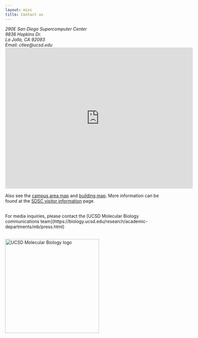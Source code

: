 ```yaml
---
layout: misc
title: Contact us
---
```


<address>
	290E San Diego Supercomputer Center<br/>
	9836 Hopkins Dr.<br/>
	La Jolla, CA 92093<br/>
	Email: ctlee<span style="display:none">obfuscate</span>@ucsd.edu
</address>

<iframe allowfullscreen="allowfullscreen" height="450" loading="lazy" referrerpolicy="no-referrer-when-downgrade" src="https://www.google.com/maps/embed?pb=!1m18!1m12!1m3!1d837.6259830397927!2d-117.2394961!3d32.884842199999994!2m3!1f0!2f0!3f0!3m2!1i1024!2i768!4f13.1!3m3!1m2!1s0x80dc06c1fd84fe93%3A0x1eb27ea2a3de8388!2sSan%20Diego%20Supercomputer%20Center!5e0!3m2!1sen!2sus!4v1680564449024!5m2!1sen!2sus" style="border: 0;" width="600"></iframe>


Also see the [campus area map](https://map.concept3d.com/?id=1005#!ct/66558,63891,52803,52750,20079,18027,35364,43513,55127,55129,55130,58109,60907,66559,18312,65653?s/?mc/32.88420119067261,-117.23939700946892?z/18.843197984267647?lvl/0) and [building map](https://www.sdsc.edu/assets/images/sdsc_building_map.pdf). More information can be found at the [SDSC visitor information](https://www.sdsc.edu/about_sdsc/visitor_info.html) page.


<p/>&nbsp;<br/>
For media inquiries, please contact the [UCSD Molecular Biology communications team](https://biology.ucsd.edu/research/academic-departments/mb/press.html)
<p/>&nbsp;<br/>

<img width=300px class="pull-left" alt="UCSD Molecular Biology logo" src="{{ '/images/logos/logo_ucsd_mb.jpg' | relative_url }}"/>

<div class="hugespacer"></div>
<div class="hugespacer"></div>
